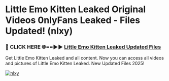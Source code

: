 # Little Emo Kitten Leaked Original Videos 0nlyFans Leaked - Files Updated! (nlxy)

<h3>🔴 CLICK HERE 🌐==►► <a href="https://tinyurl.com/ehrbuxhb" rel="nofollow">Little Emo Kitten Leaked Updated Files</a></h3>

Get Little Emo Kitten Leaked and all content. Now you can access all videos and pictures of Little Emo Kitten Leaked. New Updated Files 2025!

[![nlxy](https://i.imgur.com/lVYEuWS.gif)](https://tinyurl.com/ehrbuxhb)
